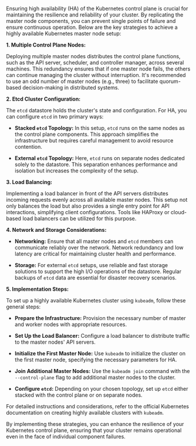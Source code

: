 Ensuring high availability (HA) of the Kubernetes control plane is crucial for maintaining the resilience and reliability of your cluster. By replicating the master node components, you can prevent single points of failure and ensure continuous operation. Below are the key strategies to achieve a highly available Kubernetes master node setup:

**1. Multiple Control Plane Nodes:**

Deploying multiple master nodes distributes the control plane functions, such as the API server, scheduler, and controller manager, across several machines. This redundancy ensures that if one master node fails, the others can continue managing the cluster without interruption. It's recommended to use an odd number of master nodes (e.g., three) to facilitate quorum-based decision-making in distributed systems.

**2. Etcd Cluster Configuration:**

The `etcd` datastore holds the cluster's state and configuration. For HA, you can configure `etcd` in two primary ways:

- **Stacked `etcd` Topology:** In this setup, `etcd` runs on the same nodes as the control plane components. This approach simplifies the infrastructure but requires careful management to avoid resource contention.

- **External `etcd` Topology:** Here, `etcd` runs on separate nodes dedicated solely to the datastore. This separation enhances performance and isolation but increases the complexity of the setup.

**3. Load Balancing:**

Implementing a load balancer in front of the API servers distributes incoming requests evenly across all available master nodes. This setup not only balances the load but also provides a single entry point for API interactions, simplifying client configurations. Tools like HAProxy or cloud-based load balancers can be utilized for this purpose.

**4. Network and Storage Considerations:**

- **Networking:** Ensure that all master nodes and `etcd` members can communicate reliably over the network. Network redundancy and low latency are critical for maintaining cluster health and performance.

- **Storage:** For external `etcd` setups, use reliable and fast storage solutions to support the high I/O operations of the datastore. Regular backups of `etcd` data are essential for disaster recovery scenarios.

**5. Implementation Steps:**

To set up a highly available Kubernetes cluster using `kubeadm`, follow these general steps:

- **Prepare the Infrastructure:** Provision the necessary number of master and worker nodes with appropriate resources.

- **Set Up the Load Balancer:** Configure a load balancer to distribute traffic to the master nodes' API servers.

- **Initialize the First Master Node:** Use `kubeadm` to initialize the cluster on the first master node, specifying the necessary parameters for HA.

- **Join Additional Master Nodes:** Use the `kubeadm join` command with the `--control-plane` flag to add additional master nodes to the cluster.

- **Configure `etcd`:** Depending on your chosen topology, set up `etcd` either stacked with the control plane or on separate nodes.

For detailed instructions and considerations, refer to the official Kubernetes documentation on creating highly available clusters with `kubeadm`.

By implementing these strategies, you can enhance the resilience of your Kubernetes control plane, ensuring that your cluster remains operational even in the face of individual component failures. 
